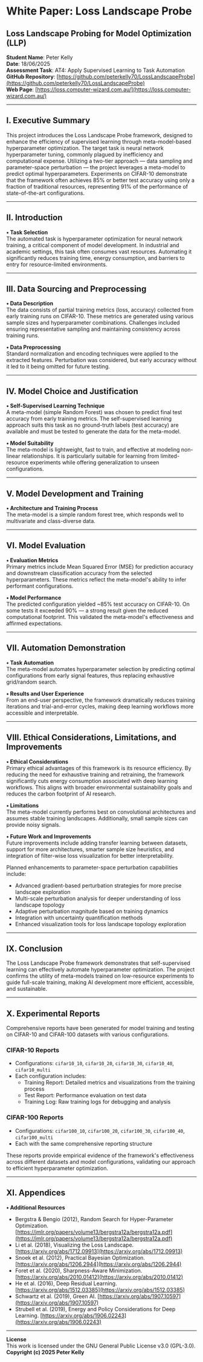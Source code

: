 # White Paper: Loss Landscape Probe

## Loss Landscape Probing for Model Optimization (LLP)

**Student Name**: Peter Kelly  
**Date**: 18/06/2025  
**Assessment Task**: AT4: Apply Supervised Learning to Task Automation  
**GitHub Repository**: [https://github.com/peterkelly70/LossLandscapeProbe](https://github.com/peterkelly70/LossLandscapeProbe)  
**Web Page**: [https://loss.computer-wizard.com.au/](https://loss.computer-wizard.com.au/)

---

## I. Executive Summary

This project introduces the Loss Landscape Probe framework, designed to enhance the efficiency of supervised learning through meta-model-based hyperparameter optimization. The target task is neural network hyperparameter tuning, commonly plagued by inefficiency and computational expense. Utilizing a two-tier approach — data sampling and parameter-space perturbation — the project leverages a meta-model to predict optimal hyperparameters. Experiments on CIFAR-10 demonstrate that the framework often achieves 85% or better test accuracy using only a fraction of traditional resources, representing 91% of the performance of state-of-the-art configurations.

---

## II. Introduction

**• Task Selection**  
The automated task is hyperparameter optimization for neural network training, a critical component of model development. In industrial and academic settings, this task often consumes vast resources. Automating it significantly reduces training time, energy consumption, and barriers to entry for resource-limited environments.

---

## III. Data Sourcing and Preprocessing

**• Data Description**  
The data consists of partial training metrics (loss, accuracy) collected from early training runs on CIFAR-10. These metrics are generated using various sample sizes and hyperparameter combinations. Challenges included ensuring representative sampling and maintaining consistency across training runs.

**• Data Preprocessing**  
Standard normalization and encoding techniques were applied to the extracted features. Perturbation was considered, but early accuracy without it led to it being omitted for future testing.

---

## IV. Model Choice and Justification

**• Self-Supervised Learning Technique**  
A meta-model (simple Random Forest) was chosen to predict final test accuracy from early training metrics. The self-supervised learning approach suits this task as no ground-truth labels (test accuracy) are available and must be tested to generate the data for the meta-model.

**• Model Suitability**  
The meta-model is lightweight, fast to train, and effective at modeling non-linear relationships. It is particularly suitable for learning from limited-resource experiments while offering generalization to unseen configurations.

---

## V. Model Development and Training

**• Architecture and Training Process**  
The meta-model is a simple random forest tree, which responds well to multivariate and class-diverse data.

---

## VI. Model Evaluation

**• Evaluation Metrics**  
Primary metrics include Mean Squared Error (MSE) for prediction accuracy and downstream classification accuracy from the selected hyperparameters. These metrics reflect the meta-model's ability to infer performant configurations.

**• Model Performance**  
The predicted configuration yielded ~85% test accuracy on CIFAR-10. On some tests it exceeded 90% — a strong result given the reduced computational footprint. This validated the meta-model's effectiveness and affirmed expectations.

---

## VII. Automation Demonstration

**• Task Automation**  
The meta-model automates hyperparameter selection by predicting optimal configurations from early signal features, thus replacing exhaustive grid/random search.

**• Results and User Experience**  
From an end-user perspective, the framework dramatically reduces training iterations and trial-and-error cycles, making deep learning workflows more accessible and interpretable.

---

## VIII. Ethical Considerations, Limitations, and Improvements

**• Ethical Considerations**  
Primary ethical advantages of this framework is its resource efficiency. By reducing the need for exhaustive training and retraining, the framework significantly cuts energy consumption associated with deep learning workflows. This aligns with broader environmental sustainability goals and reduces the carbon footprint of AI research.

**• Limitations**  
The meta-model currently performs best on convolutional architectures and assumes stable training landscapes. Additionally, small sample sizes can provide noisy signals.

**• Future Work and Improvements**  
Future improvements include adding transfer learning between datasets, support for more architectures, smarter sample size heuristics, and integration of filter-wise loss visualization for better interpretability.

Planned enhancements to parameter-space perturbation capabilities include:
- Advanced gradient-based perturbation strategies for more precise landscape exploration
- Multi-scale perturbation analysis for deeper understanding of loss landscape topology
- Adaptive perturbation magnitude based on training dynamics
- Integration with uncertainty quantification methods
- Enhanced visualization tools for loss landscape topology exploration

---

## IX. Conclusion

The Loss Landscape Probe framework demonstrates that self-supervised learning can effectively automate hyperparameter optimization. The project confirms the utility of meta-models trained on low-resource experiments to guide full-scale training, making AI development more efficient, accessible, and sustainable.

---

## X. Experimental Reports

Comprehensive reports have been generated for model training and testing on CIFAR-10 and CIFAR-100 datasets with various configurations.

### CIFAR-10 Reports
- Configurations: `cifar10_10`, `cifar10_20`, `cifar10_30`, `cifar10_40`, `cifar10_multi`
- Each configuration includes:
  - Training Report: Detailed metrics and visualizations from the training process
  - Test Report: Performance evaluation on test data
  - Training Log: Raw training logs for debugging and analysis

### CIFAR-100 Reports
- Configurations: `cifar100_10`, `cifar100_20`, `cifar100_30`, `cifar100_40`, `cifar100_multi`
- Each with the same comprehensive reporting structure

These reports provide empirical evidence of the framework's effectiveness across different datasets and model configurations, validating our approach to efficient hyperparameter optimization.

---

## XI. Appendices

**• Additional Resources**

- Bergstra & Bengio (2012), Random Search for Hyper-Parameter Optimization. [https://jmlr.org/papers/volume13/bergstra12a/bergstra12a.pdf](https://jmlr.org/papers/volume13/bergstra12a/bergstra12a.pdf)  
- Li et al. (2018), Visualizing the Loss Landscape. [https://arxiv.org/abs/1712.09913](https://arxiv.org/abs/1712.09913)  
- Snoek et al. (2012), Practical Bayesian Optimization. [https://arxiv.org/abs/1206.2944](https://arxiv.org/abs/1206.2944)  
- Foret et al. (2020), Sharpness-Aware Minimization. [https://arxiv.org/abs/2010.01412](https://arxiv.org/abs/2010.01412)  
- He et al. (2016), Deep Residual Learning. [https://arxiv.org/abs/1512.03385](https://arxiv.org/abs/1512.03385)  
- Schwartz et al. (2019), Green AI. [https://arxiv.org/abs/1907.10597](https://arxiv.org/abs/1907.10597)  
- Strubell et al. (2019), Energy and Policy Considerations for Deep Learning. [https://arxiv.org/abs/1906.02243](https://arxiv.org/abs/1906.02243)

---

**License**  
This work is licensed under the GNU General Public License v3.0 (GPL-3.0).  
**Copyright (c) 2025 Peter Kelly**
